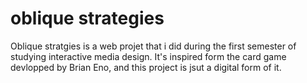 # oblique strategies

Oblique stratgies is a web projet that i did during the first semester of studying interactive media design. It's inspired form the card game devlopped by Brian Eno, and this project is jsut a digital form of it.

